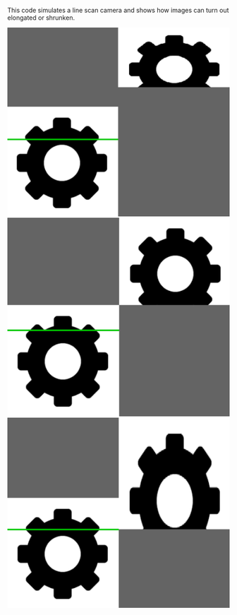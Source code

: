 This code simulates a line scan camera and shows how images can turn out elongated or shrunken.

![line scan 1](Line-scan-camera-1.png)
![line scan 2](Line-scan-camera-2.png)
![line scan 3](Line-scan-camera-3.png)
